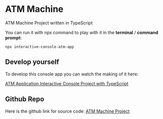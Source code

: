 # ATM Machine
 ATM Machine Project written in TypeScript

You can run it with npx command to play with it in the **terminal** / **command prompt**:

    npx interactive-console-atm-app

## Develop yourself
To develop this console app you can watch the making of it here:

[ATM Application Interactive Console Project with TypeScript](https://www.youtube.com/watch?v=cLR7nbWxhlQ)

## Github Repo
Here is the github link for source code:
[ATM Machine Project](https://github.com/humayune01/ATM)